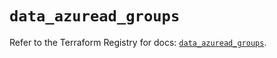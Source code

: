 # `data_azuread_groups`

Refer to the Terraform Registry for docs: [`data_azuread_groups`](https://registry.terraform.io/providers/hashicorp/azuread/2.51.0/docs/data-sources/groups).
